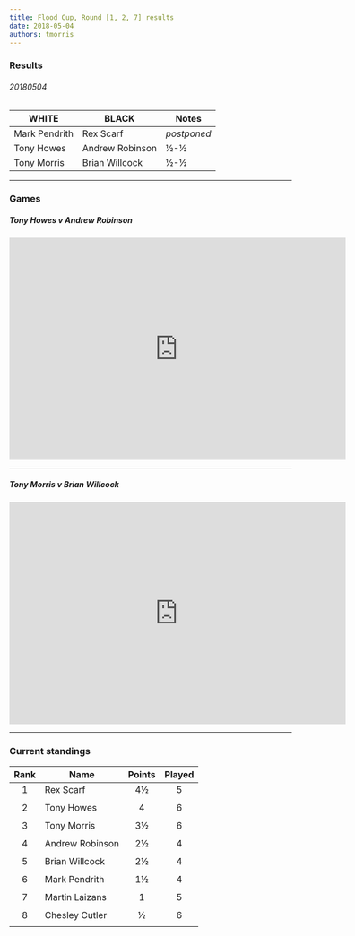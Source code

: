 ```yaml
---
title: Flood Cup, Round [1, 2, 7] results
date: 2018-05-04
authors: tmorris
---
```


### Results

###### 20180504

| WHITE          | BLACK           | Notes       |
| -------------- | --------------- | ----------- |
| Mark Pendrith  | Rex Scarf       | *postponed* |
| Tony Howes     | Andrew Robinson | ½-½         |
| Tony Morris    | Brian Willcock  | ½-½         |

----

### Games

##### Tony Howes v Andrew Robinson

<iframe src="https://lichess.org/embed/c7R9jTbJ?theme=auto&amp;bg=auto" width=600 height=397 frameborder=0></iframe>

----

##### Tony Morris v Brian Willcock

<iframe src="https://lichess.org/embed/r7L8FgKy?theme=auto&amp;bg=auto" width=600 height=397 frameborder=0></iframe>

----

### Current standings

| Rank | Name            | Points | Played |
| :--: | --------------- | :----: | :----: |
| 1    | Rex Scarf       | 4½     | 5      |
|      |                 |        |        |
| 2    | Tony Howes      | 4      | 6      |
|      |                 |        |        |
| 3    | Tony Morris     | 3½     | 6      |
|      |                 |        |        |
| 4    | Andrew Robinson | 2½     | 4      |
|      |                 |        |        |
| 5    | Brian Willcock  | 2½     | 4      |
|      |                 |        |        |
| 6    | Mark Pendrith   | 1½     | 4      |
|      |                 |        |        |
| 7    | Martin Laizans  | 1      | 5      |
|      |                 |        |        |
| 8    | Chesley Cutler  | ½      | 6      |
|      |                 |        |        |
